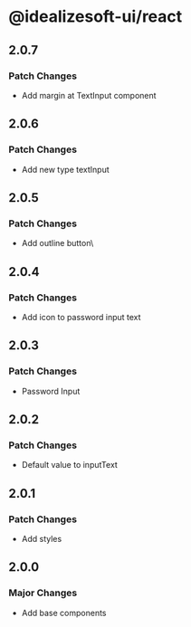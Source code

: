 # @idealizesoft-ui/react

## 2.0.7

### Patch Changes

- Add margin at TextInput component

## 2.0.6

### Patch Changes

- Add new type textInput

## 2.0.5

### Patch Changes

- Add outline button\

## 2.0.4

### Patch Changes

- Add icon to password input text

## 2.0.3

### Patch Changes

- Password Input

## 2.0.2

### Patch Changes

- Default value to inputText

## 2.0.1

### Patch Changes

- Add styles

## 2.0.0

### Major Changes

- Add base components
